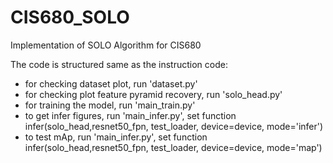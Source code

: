 # CIS680_SOLO
Implementation of SOLO Algorithm for CIS680

The code is structured same as the instruction code: 

- for checking dataset plot, run 'dataset.py' 
- for checking plot feature pyramid recovery, run 'solo_head.py'
- for training the model, run 'main_train.py'
- to get infer figures, run 'main_infer.py', set function infer(solo_head,resnet50_fpn, test_loader, device=device, mode='infer')
- to test mAp, run 'main_infer.py', set function infer(solo_head,resnet50_fpn, test_loader, device=device, mode='map')
